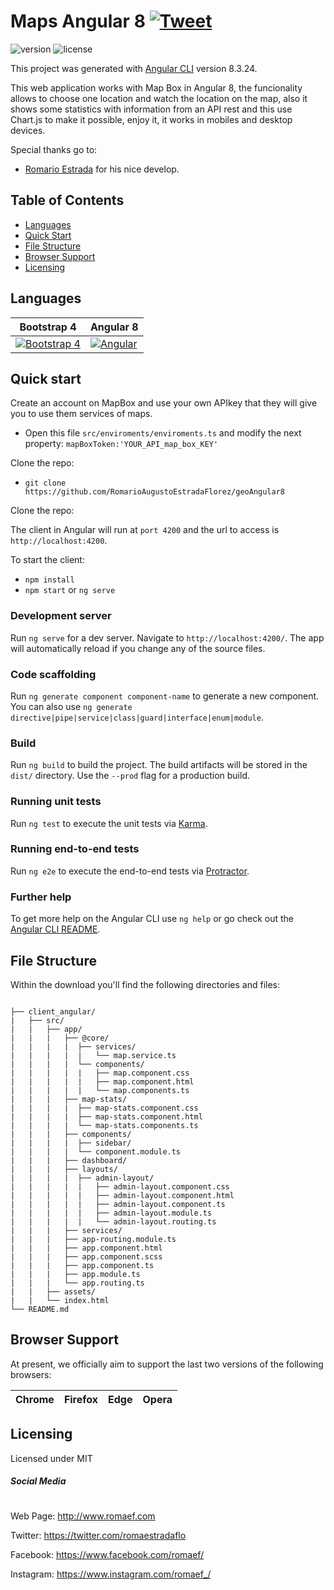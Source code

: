 # Maps Angular 8 [![Tweet](https://img.shields.io/twitter/url/http/shields.io.svg?style=social&logo=twitter)](https://twitter.com/romaestradaflo)

![version](https://img.shields.io/badge/version-1.0.0-blue.svg)  ![license](https://img.shields.io/badge/license-MIT-blue.svg)

This project was generated with [Angular CLI](https://github.com/angular/angular-cli) version 8.3.24.

This web application works with Map Box in Angular 8, the funcionality allows to choose one location and watch the location on the map, also it shows some statistics with information from an API rest and this use Chart.js to make it possible, enjoy it, it works in mobiles and desktop devices. 

Special thanks go to:
- [Romario Estrada](http://www.romaef.com) for his nice develop.


## Table of Contents

* [Languages](#versions)
* [Quick Start](#quick-start)
* [File Structure](#file-structure)
* [Browser Support](#browser-support)
* [Licensing](#licensing)


## Languages



| Bootstrap 4| Angular 8|
| --- | --- |
| [![Bootstrap 4](https://jquery-plugins.net/image/plugin/bootstrap-4-the-most-popular-html-css-and-js-library.jpg)]()  | [![Angular](https://upload.wikimedia.org/wikipedia/commons/thumb/c/cf/Angular_full_color_logo.svg/300px-Angular_full_color_logo.svg.png)]()

## Quick start

Create an account on MapBox and use your own APIkey that they will give you to use them services of maps.
- Open this file `src/enviroments/enviroments.ts` and modify the next property: `mapBoxToken:'YOUR_API_map_box_KEY'`

Clone the repo: 
- `git clone https://github.com/RomarioAugustoEstradaFlorez/geoAngular8`

Clone the repo: 

The client in Angular will run at `port 4200` and the url to access is `http://localhost:4200`.

To start the client:
- `npm install`
- `npm start` or `ng serve` 

### Development server

Run `ng serve` for a dev server. Navigate to `http://localhost:4200/`. The app will automatically reload if you change any of the source files.

### Code scaffolding

Run `ng generate component component-name` to generate a new component. You can also use `ng generate directive|pipe|service|class|guard|interface|enum|module`.

### Build

Run `ng build` to build the project. The build artifacts will be stored in the `dist/` directory. Use the `--prod` flag for a production build.

### Running unit tests

Run `ng test` to execute the unit tests via [Karma](https://karma-runner.github.io).

### Running end-to-end tests

Run `ng e2e` to execute the end-to-end tests via [Protractor](http://www.protractortest.org/).

### Further help

To get more help on the Angular CLI use `ng help` or go check out the [Angular CLI README](https://github.com/angular/angular-cli/blob/master/README.md).





## File Structure
Within the download you'll find the following directories and files:

```

├── client_angular/
|   ├── src/
|   |   ├── app/
|   |   |   ├── @core/
|   |   |   |  ├── services/
|   |   |   |  |   └── map.service.ts
|   |   |   |  └── components/
|   |   |   |  |   ├── map.component.css
|   |   |   |  |   ├── map.component.html
|   |   |   |  |   └── map.components.ts
|   |   |   ├── map-stats/
|   |   |   |  ├── map-stats.component.css
|   |   |   |  ├── map-stats.component.html
|   |   |   |  └── map-stats.components.ts
|   |   |   ├── components/
|   |   |   |  ├── sidebar/
|   |   |   |  └── component.module.ts
|   |   |   ├── dashboard/
|   |   |   ├── layouts/
|   |   |   |  ├── admin-layout/
|   |   |   |  |   ├── admin-layout.component.css
|   |   |   |  |   ├── admin-layout.component.html
|   |   |   |  |   ├── admin-layout.component.ts
|   |   |   |  |   ├── admin-layout.module.ts
|   |   |   |  |   └── admin-layout.routing.ts
|   |   |   ├── services/
|   |   |   ├── app-routing.module.ts
|   |   |   ├── app.component.html
|   |   |   ├── app.component.scss
|   |   |   ├── app.component.ts
|   |   |   ├── app.module.ts
|   |   |   └── app.routing.ts
|   |   ├── assets/
|   |   └── index.html
└── README.md
```


## Browser Support

At present, we officially aim to support the last two versions of the following browsers:


| Chrome | Firefox | Edge | Opera |
| --- | --- | --- | --- |

## Licensing

Licensed under MIT

##### Social Media
#
Web Page: <http://www.romaef.com>

Twitter: <https://twitter.com/romaestradaflo>

Facebook: <https://www.facebook.com/romaef/>

Instagram: <https://www.instagram.com/romaef_/>